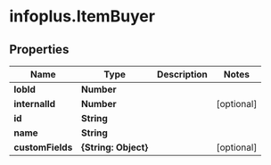 # infoplus.ItemBuyer

## Properties
Name | Type | Description | Notes
------------ | ------------- | ------------- | -------------
**lobId** | **Number** |  | 
**internalId** | **Number** |  | [optional] 
**id** | **String** |  | 
**name** | **String** |  | 
**customFields** | **{String: Object}** |  | [optional] 



